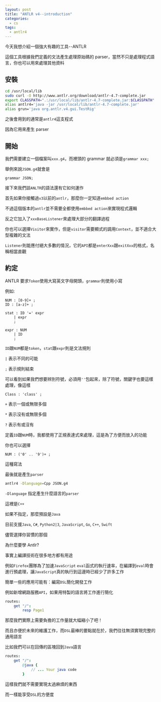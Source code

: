 ```yaml
---
layout: post
title: "ANTLR v4--introduction"
categories:
  - cs
tags:
  - antlr4
---
```


今天我想介紹一個強大有趣的工具--ANTLR

這個工具根據我們定義的文法產生處理原始碼的 parser，當然不只是處理程式語言，你也可以用來處理其他資料

## 安裝

```bash
cd /usr/local/lib
sudo curl -O http://www.antlr.org/download/antlr-4.7-complete.jar
export CLASSPATH=".:/usr/local/lib/antlr-4.7-complete.jar:$CLASSPATH"
alias antlr4='java -jar /usr/local/lib/antlr-4.7-complete.jar'
alias grun='java org.antlr.v4.gui.TestRig'
```

之後會用到的通常是`antlr4`這支程式

因為它用來產生 parser

## 開始

我們需要建立一個檔案叫`xxx.g4`，而裡頭的 grammar 就必須是`grammar xxx;`

舉例來說`JSON.g4`就會是

```antlr4
grammar JSON;
```

接下來我們談`ANLTR`的語法還有它如何運作

首先如果你接觸過`v3`以前的`antlr`，那麼你一定知道`embbed action`

不過這個版本的`antlr`並不需要全都使用`embbed action`來實現程式邏輯

反之它加入了`xxxBaseListener`來處理大部分的翻譯過程

你也可以選擇`Visitor`來實作，但是`visitor`需要顯式的調用`Context`，並不適合大型複雜的文法

`Listener`則能應付絕大多數的情況，它的`API`都是`enterXxx`跟`exitXxx`的格式，名稱相當直觀

## 約定

ANTLR 要求`Token`使用大寫英文字母開頭，`grammar`則使用小寫

例如:

```antlr4
NUM : [0-9]+ ;
ID : [a-z]+ ;

stat : ID '=' expr
    | expr
    ;

expr : NUM
    | ID
    ;
```

`ID`跟`NUM`都是`token`，`stat`跟`expr`則是文法規則

`|` 表示不同的可能

`;` 表示規則結束

可以看到如果我們想要辨別符號，必須用`''`包起來，除了符號，關鍵字也要這樣處理，像這樣

```antlr4
Class : 'class' ;
```

`+` 表示一個或無限多個

`*` 表示沒有或無限多個

`?` 表示有或沒有

定義`ID`跟`NUM`時，我都使用了正規表達式來處理，這是為了方便而放入的功能

你也可以選擇

```antlr4
NUM : ('0' .. '9')+ ;
```

這種寫法

最後就是產生`parser`

```bash
antlr4 -Dlanguage=Cpp JSON.g4
```

`-Dlanguage` 指定產生什麼語言的`parser`

這裡是`C++`

如果不指定，那麼預設是`Java`

目前支援`Java`, `C#`, `Python2|3`, `JavaScript`, `Go`, `C++`, `Swift`

儘管選擇你習慣的那個

為什麼要學 Antlr?

事實上編譯技術在很多地方都有用途

例如`Firefox`團隊為了加速`JavaScript` `eval`函式的執行速率，在編譯到`eval`時會進行預處理，讓`JavaScript`真的執行到這邊時已經少了許多工作

簡單一些的應用可能有：編寫`DSL`簡化開發工作

例如新增網路服務`API`，如果用特製的語言將工作進行簡化

```nim
routes:
    get "/":
        resp Page1
```

那麼我們實際上需要負擔的工作量就大幅縮小了吧！

而且亦便於未來的維護工作，而`DSL`最棒的要點就在於，我們往往無須實現完整的通用語言

比如我們可以在回傳的區塊回到`Java`語言

```nim
routes:
    get "/":
        @java {
            // ... Your java code
        }
```

這樣我們就不需要實現太過麻煩的東西

而一樣能享受`DSL`的方便度
